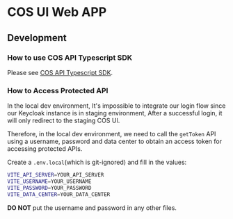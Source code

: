 # COS UI Web APP

## Development

### How to use COS API Typescript SDK

Please see [COS API Typescript SDK](../cube-frontend-api/README.md).

### How to Access Protected API

In the local dev environment, It's impossible to integrate our login flow since our Keycloak instance is in staging environment, After a successful login, it will only redirect to the staging COS UI.

Therefore, in the local dev environment, we need to call the `getToken` API using a username, password and data center to obtain an access token for accessing protected APIs.

Create a `.env.local`(which is git-ignored) and fill in the values:

```sh
VITE_API_SERVER=YOUR_API_SERVER
VITE_USERNAME=YOUR_USERNAME
VITE_PASSWORD=YOUR_PASSWORD
VITE_DATA_CENTER=YOUR_DATA_CENTER
```

**DO NOT** put the username and password in any other files.

